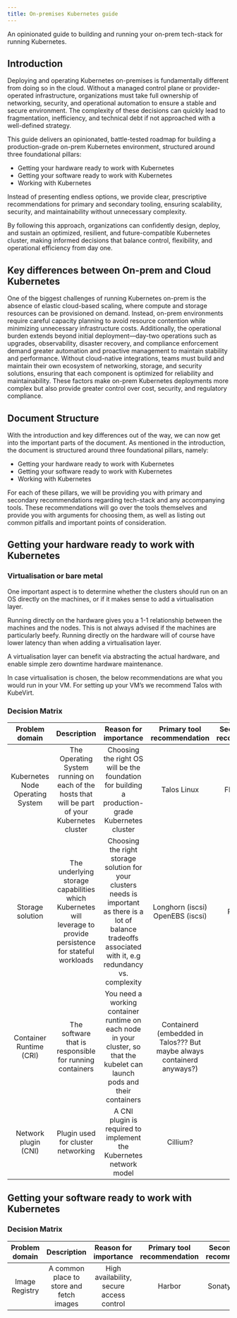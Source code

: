 ```yaml
---
title: On-premises Kubernetes guide
---
```


An opinionated guide to building and running your on-prem tech-stack for running Kubernetes.

## Introduction

Deploying and operating Kubernetes on-premises is fundamentally different from doing so in the cloud. Without a managed control plane or provider-operated infrastructure, organizations must take full ownership of networking, security, and operational automation to ensure a stable and secure environment. The complexity of these decisions can quickly lead to fragmentation, inefficiency, and technical debt if not approached with a well-defined strategy.

This guide delivers an opinionated, battle-tested roadmap for building a production-grade on-prem Kubernetes environment, structured around three foundational pillars:

- Getting your hardware ready to work with Kubernetes
- Getting your software ready to work with Kubernetes
- Working with Kubernetes

Instead of presenting endless options, we provide clear, prescriptive recommendations for primary and secondary tooling, ensuring scalability, security, and maintainability without unnecessary complexity.

By following this approach, organizations can confidently design, deploy, and sustain an optimized, resilient, and future-compatible Kubernetes cluster, making informed decisions that balance control, flexibility, and operational efficiency from day one.

## Key differences between On-prem and Cloud Kubernetes

One of the biggest challenges of running Kubernetes on-prem is the absence of elastic cloud-based scaling, where compute and storage resources can be provisioned on demand. Instead, on-prem environments require careful capacity planning to avoid resource contention while minimizing unnecessary infrastructure costs. Additionally, the operational burden extends beyond initial deployment—day-two operations such as upgrades, observability, disaster recovery, and compliance enforcement demand greater automation and proactive management to maintain stability and performance. Without cloud-native integrations, teams must build and maintain their own ecosystem of networking, storage, and security solutions, ensuring that each component is optimized for reliability and maintainability. These factors make on-prem Kubernetes deployments more complex but also provide greater control over cost, security, and regulatory compliance.

## Document Structure

With the introduction and key differences out of the way, we can now get into the important parts of the document. As mentioned in the introduction, the document is structured around three foundational pillars, namely:

- Getting your hardware ready to work with Kubernetes
- Getting your software ready to work with Kubernetes
- Working with Kubernetes

For each of these pillars, we will be providing you with primary and secondary recommendations regarding tech-stack and any accompanying tools. These recommendations will go over the tools themselves and provide you with arguments for choosing them, as well as listing out common pitfalls and important points of consideration.

## Getting your hardware ready to work with Kubernetes

### Virtualisation or bare metal

One important aspect is to determine whether the clusters should run on an OS directly on the machines, or if it makes sense to add a virtualisation layer.

Running directly on the hardware gives you a 1-1 relationship between the machines and the nodes. This is not always advised if the machines are particularly beefy. Running directly on the hardware will of course have lower latency than when adding a virtualisation layer.

A virtualisation layer can benefit via abstracting the actual hardware, and enable simple zero downtime hardware maintenance.

In case virtualisation is chosen, the below recommendations are what you would run in your VM. For setting up your VM’s we recommend Talos with KubeVirt.

### Decision Matrix

| Problem domain | Description | Reason for importance | Primary tool recommendation | Secondary tool recommendation |
|:---:|:---:|:---:|:---:|:---:|
| Kubernetes Node Operating System | The Operating System running on each of the hosts that will be part of your Kubernetes cluster | Choosing the right OS will be the foundation for building a production-grade Kubernetes cluster | Talos Linux | Flatcar Linux |
| Storage solution | The underlying storage capabilities which Kubernetes will leverage to provide persistence for stateful workloads | Choosing the right storage solution for your clusters needs is important as there is a lot of balance tradeoffs associated with it, e.g redundancy vs. complexity | Longhorn (iscsi) OpenEBS (iscsi) | Rook Ceph |
| Container Runtime (CRI) | The software that is responsible for running containers | You need a working container runtime on each node in your cluster, so that the kubelet can launch pods and their containers | Containerd (embedded in Talos??? But maybe always containerd anyways?) |  |
| Network plugin (CNI) | Plugin used for cluster networking | A CNI plugin is required to implement the Kubernetes network model | Cillium? | Calico? |

## Getting your software ready to work with Kubernetes

<!-- markdownlint-disable MD024 -->
### Decision Matrix

| Problem domain | Description | Reason for importance | Primary tool recommendation | Secondary tool recommendation |
|:---:|:---:|:---:|:---:|:---:|
| Image Registry | A common place to store and fetch images | High availability, secure access control | Harbor | Sonatype Nexus |
